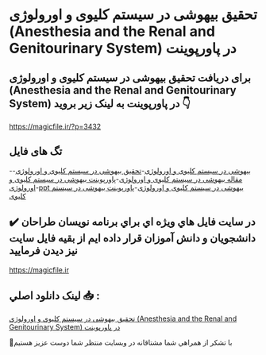 # تحقیق بیهوشی در سیستم کلیوی و اورولوژی (Anesthesia and the Renal and Genitourinary System) در پاورپوینت

## برای دریافت تحقیق بیهوشی در سیستم کلیوی و اورولوژی (Anesthesia and the Renal and Genitourinary System) در پاورپوینت به لینک زیر بروید 👇

https://magicfile.ir/?p=3432

## تگ های فایل

-[بیهوشی در سیستم کلیوی و اورولوژی](https://magicfile.ir/product/ppt-anesthesia-and-the-renal-and-genitourinary/)-[تحقیق بیهوشی در سیستم کلیوی و اورولوژی](https://magicfile.ir/product/ppt-anesthesia-and-the-renal-and-genitourinary/)-[مقاله بیهوشی در سیستم کلیوی و اورولوژی](https://magicfile.ir/product/ppt-anesthesia-and-the-renal-and-genitourinary/)-[پاورپوینت بیهوشی در سیستم کلیوی و اورولوژی](https://magicfile.ir/product/ppt-anesthesia-and-the-renal-and-genitourinary/)-[ppt بیهوشی در سیستم کلیوی و اورولوژی](https://magicfile.ir/product/ppt-anesthesia-and-the-renal-and-genitourinary/)-[پاورپوینت بیهوشی در سیستم کلیوی](https://magicfile.ir/product/ppt-anesthesia-and-the-renal-and-genitourinary/)

## ✔️ در سايت فايل هاي ويژه اي براي برنامه نويسان طراحان دانشجويان و دانش آموزان قرار داده ايم از بقيه فايل سايت نيز ديدن فرماييد

https://magicfile.ir


## لينک دانلود اصلي 📥 :

[تحقیق بیهوشی در سیستم کلیوی و اورولوژی (Anesthesia and the Renal and Genitourinary System) در پاورپوینت](https://magicfile.ir/product/ppt-anesthesia-and-the-renal-and-genitourinary/) 


🙏با تشکر از همراهي شما مشتاقانه در وبسایت منتظر شما دوست عزیز هستیم

